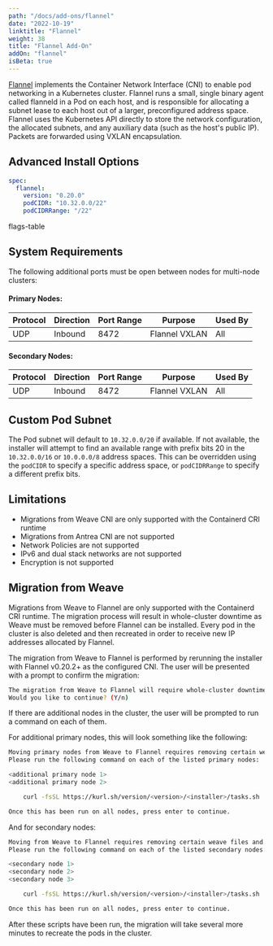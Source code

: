 ```yaml
---
path: "/docs/add-ons/flannel"
date: "2022-10-19"
linktitle: "Flannel"
weight: 38
title: "Flannel Add-On"
addOn: "flannel"
isBeta: true
---
```


[Flannel](https://github.com/flannel-io/flannel) implements the Container Network Interface (CNI) to enable pod networking in a Kubernetes cluster.
Flannel runs a small, single binary agent called flanneld in a Pod on each host, and is responsible for allocating a subnet lease to each host out of a larger, preconfigured address space.
Flannel uses the Kubernetes API directly to store the network configuration, the allocated subnets, and any auxiliary data (such as the host's public IP).
Packets are forwarded using VXLAN encapsulation.

## Advanced Install Options

```yaml
spec:
  flannel:
    version: "0.20.0"
    podCIDR: "10.32.0.0/22"
    podCIDRRange: "/22"
```

flags-table

## System Requirements

The following additional ports must be open between nodes for multi-node clusters:

#### Primary Nodes:

| Protocol | Direction | Port Range | Purpose                 | Used By |
| -------  | --------- | ---------- | ----------------------- | ------- |
| UDP      | Inbound   | 8472       | Flannel VXLAN           | All     |

#### Secondary Nodes:

| Protocol | Direction | Port Range | Purpose                 | Used By |
| -------  | --------- | ---------- | ----------------------- | ------- |
| UDP      | Inbound   | 8472       | Flannel VXLAN           | All     |

## Custom Pod Subnet

The Pod subnet will default to `10.32.0.0/20` if available.
If not available, the installer will attempt to find an available range with prefix bits 20 in the `10.32.0.0/16` or `10.0.0.0/8` address spaces.
This can be overridden using the `podCIDR` to specify a specific address space, or `podCIDRRange` to specify a different prefix bits.

## Limitations

* Migrations from Weave CNI are only supported with the Containerd CRI runtime
* Migrations from Antrea CNI are not supported
* Network Policies are not supported
* IPv6 and dual stack networks are not supported
* Encryption is not supported

## Migration from Weave

Migrations from Weave to Flannel are only supported with the Containerd CRI runtime.
The migration process will result in whole-cluster downtime as Weave must be removed before Flannel can be installed.
Every pod in the cluster is also deleted and then recreated in order to receive new IP addresses allocated by Flannel.

The migration from Weave to Flannel is performed by rerunning the installer with Flannel v0.20.2+ as the configured CNI.
The user will be presented with a prompt to confirm the migration:

```bash
The migration from Weave to Flannel will require whole-cluster downtime.
Would you like to continue? (Y/n)
```

If there are additional nodes in the cluster, the user will be prompted to run a command on each of them.

For additional primary nodes, this will look something like the following:

```bash
Moving primary nodes from Weave to Flannel requires removing certain weave files and restarting kubelet.
Please run the following command on each of the listed primary nodes:

<additional primary node 1>
<additional primary node 2>

	curl -fsSL https://kurl.sh/version/<version>/<installer>/tasks.sh | sudo bash -s weave-to-flannel-primary cert-key=<generated>

Once this has been run on all nodes, press enter to continue.
```

And for secondary nodes:

```bash
Moving from Weave to Flannel requires removing certain weave files and restarting kubelet.
Please run the following command on each of the listed secondary nodes:

<secondary node 1>
<secondary node 2>
<secondary node 3>

	curl -fsSL https://kurl.sh/version/<version>/<installer>/tasks.sh | sudo bash -s weave-to-flannel-secondary

Once this has been run on all nodes, press enter to continue.
```

After these scripts have been run, the migration will take several more minutes to recreate the pods in the cluster.
